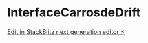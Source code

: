 # InterfaceCarrosdeDrift

[Edit in StackBlitz next generation editor ⚡️](https://stackblitz.com/~/github.com/DaviLopes1234/InterfaceCarrosdeDrift)